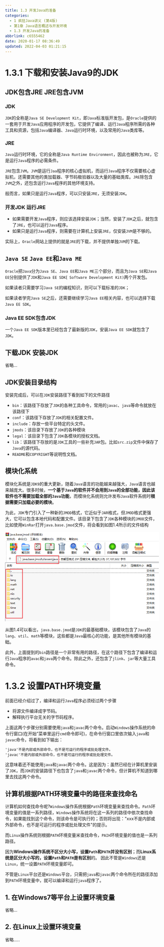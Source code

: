 ```yaml
---
title: 1.3 开发Java的准备
categories: 
  - 1 疯狂Java讲义 (第4版)
  - 第1章 Java语言概述与开发环境
  - 1.3 开发Java的准备
abbrlink: c6555462
date: 2020-01-17 08:36:49
updated: 2022-04-03 01:21:15
---
```

# 1.3.1 下载和安装Java9的JDK
## JDK包含JRE JRE包含JVM
### JDK
`JDK`的全称是`Java SE Development Kit`，即`Java`标准版开发包，是`Oracle`提供的一套用于开发`Java`应用程序的开发包，它提供了编译、运行`Java`程序所需的各种工具和资源，包括`Java`编译器、`Java`运行时环境，以及常用的`Java`类库等。
### JRE
`Java`运行时环境，它的全称是`Java Runtime Environment`，因此也被称为`JRE`，它是运行`Java`程序的必需条件。

`JRE`包含`JVM`。`JVM`是运行`Jaa`程序的核心虚拟机，而运行`Java`程序不仅需要核心虚拟机，还需要其他的类加载器、字节码极验器以及大量的基础类库。`JRE`除包含`JVM`之外，还包含运行`Java`程序的其他环境支持。

般而言，如果只是运行`Java`程序，可以只安装`JRE`，无须安装`JDK`。
### 开发JDK 运行JRE
- 如果需要开发`Java`程序，则应该选择安装`JDK`；当然，安装了`JDK`之后，就包含了`JRE`，也可以运行`Java`程序。
- 如果只是运行`Java`程序，则需要在计算机上安装`JRE`，仅安装`JVM`是不够的。

实际上，`Oracle`网站上提供的就是`JRE`的下载，并不提供单独`JVM`的下载。
## `Java SE` `Java EE`和`Java ME`

`Oracle`把`Java`分为`Java SE`、`Java EE`和`Java ME`三个部分，而且为`Java SE`和`Java EE`分别提供了`JDK`和`Java EE SDK`(` Software Development Kit)`两个开发包。

如果读者只需要学习`Java SE`的编程知识，则可以下载标准的`JDK`；

如果读者学完`Java SE`之后，还需要继续学习`Java EE`相关内容，也可以选择下载`Java EE SDK`。

### Java EE SDK包含JDK
一个`Java EE SDK`版本里已经包含了最新版的`JDK`，安装`Java EE SDK`就包含了`JDK`。
## 下载JDK 安装JDK
省略...

## JDK安装目录结构
安装完成后，可以在`JDK`安装路径下看到如下的文件路径
- `bin`：该路径下存放了`JDK`的各种工具命令，常用的`javac`、`java`等命令就放在该路径下
- `conf`：该路径下存放了`JDK`的相关配置文件。
- `include`：存放一些平台特定的头文件。
- `jmods`：该目录下存放了`JDK`的各种模块
- `legal`：该目录下包含了`JDK`各模块的授权文档。
- `lib`：该路径下存放的是`JDK`工具的一些补充`JAR`包。比如`src.zip`文件中保存了`Java`的源代码。
- `README`和`COPYRIGHT`等说明性文档。

## 模块化系统
模块化系统是`JDK9`的重大更新，随着`Java`语言的功能越来越强大，`Java`语言也越来越庞大。很多时候，**一个基于`Java`的软件并不会用到`Java`的全部功能，因此该软件也不需要加载全部的`Java`功能**，而模块化系统则允许发布`Java`软件系统时**根据需要只加载必要的模块**。

为此，`JDK`专门引入了一种新的`JMOD`格式，它近似于`JAR`格式，但`JMOD`格式更强大，它可以包含本地代码和配置文件。该目录下包含了`JDK`各种模块的`JMOD`文件，比如使用`WinRar`打开`java.base.jmod`文件，将会看到如图1.4所示的文件结构

![图1.4](https://raw.githubusercontent.com/lanlan2017/images/master/CrazyJavaHandout4/Chapter1/1.3.1/1.png)

从图1.4可以看岀，`java.base.jmod`是`JDK`的最基础模块，该模块包含了`Java`的`lang`、`util`、`math`等模块，这些都是`Java`最核心的功能，是其他所有模块的基础。

此外，上面提到的`bin`路径是一个非常有用的路径，在这个路径下包含了编译和运行`Java`程序的`avac`和`java`两个命令。除此之外，还包含了`jlink`、`jar`等大量工具命令。
# 1.3.2 设置PATH环境变量
前面已经介绍过了，编译和运行`Java`程序必须经过两个步骤
- 将源文件编译成字节码。
- 解释执行平台无关的字节码程序。

上面这两个步骤分别需要使用`java`和`javac`两个命令。启动`Windows`操作系统的命令行窗口(在开始”菜单里运行`cmd`命令即可)，在命令行窗口里依次输入`java`和`javac`命令，将看到如下输出：

```cmd
'java'不是内部或外部命令，也不是可运行的程序或批处理文件。
'javac'不是内部或外部命令，也不是可运行的程序或批处理文件。
```
这意味着还不能使用`java`和`javac`两个命令。这是因为：虽然已经在计算机里安装了`JDK`，而`JDK`的安装路径下也包含了`java`和`javac`两个命令，但计算机不知道到哪里去找这两个命令。

## 计算机根据PATH环境变量中的路径来查找命名
计算机如何查找命令呢?`Windows`操作系统根据`Path`环境变量来查找命令。`Path`环境变量的值是一系列路径，`Windows`操作系统将在这一系列的路径中依次查找命令，如果能找到这个命令，则该命令是可执行的；否则将出现："xxx不是内部或外部命令，也不是可运行的程序或批处理文件"的提示。

而`Linux`操作系统则根据`PATH`环境变量米查找命令，`PAIH`环境变量的值也是一系列路径。

因为**Windows操作系统不区分大小写，设置`Path`和`PATH`并没有区别**；而**Linux系统是区分大小写的，设置`Path`和`PATH`是有区别**的。
因此不管是`Windows`还是`Linux`，统一设置`PATH`环境变量即可。

不管是`Linux`平台还是`Windows`平台，只需把`java`和`javac`两个命令所在的路径添加到`PATH`环境变量中，就可以编译和运行`java`程序了。
## 1. 在Windows7等平台上设置环境变量
省略...

## 2. 在Linux上设置环境变量
省略.....
